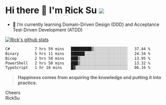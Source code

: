 # Hi there 👋 I'm Rick Su ![](https://komarev.com/ghpvc/?username=ricksu978)
<!--
**ricksu978/ricksu978** is a ✨ _special_ ✨ repository because its `README.md` (this file) appears on your GitHub profile.

Here are some ideas to get you started:

- 🔭 I’m currently working on ...
-->
- 🌱 I’m currently learning Domain-Driven Design (DDD) and Acceptance Test-Driven Development (ATDD)
<!--
- 👯 I’m looking to collaborate on ...
- 🤔 I’m looking for help with ...
- 💬 Ask me about ...
- 📫 How to reach me: ...
- 😄 Pronouns: ...
- ⚡ Fun fact: ...
-->
[![Rick's github stats](https://github-readme-stats.vercel.app/api?username=ricksu978&theme=dark)](https://github.com/ricksu978/ricksu978)

<!--START_SECTION:waka-->

```txt
C#           7 hrs 59 mins   █████████▒░░░░░░░░░░░░░░░   37.44 %
Binary       5 hrs 11 mins   ██████░░░░░░░░░░░░░░░░░░░   24.34 %
Bicep        2 hrs 58 mins   ███▒░░░░░░░░░░░░░░░░░░░░░   13.95 %
PowerShell   2 hrs 50 mins   ███▒░░░░░░░░░░░░░░░░░░░░░   13.32 %
TypeScript   1 hr 18 mins    █▓░░░░░░░░░░░░░░░░░░░░░░░   06.16 %
```

<!--END_SECTION:waka-->

> **Happiness comes from acquiring the knowledge and putting it into practice.**

Cheers  
RickSu 
